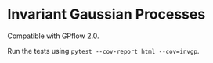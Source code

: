 # Invariant Gaussian Processes
Compatible with GPflow 2.0.

Run the tests using `pytest --cov-report html --cov=invgp`.
